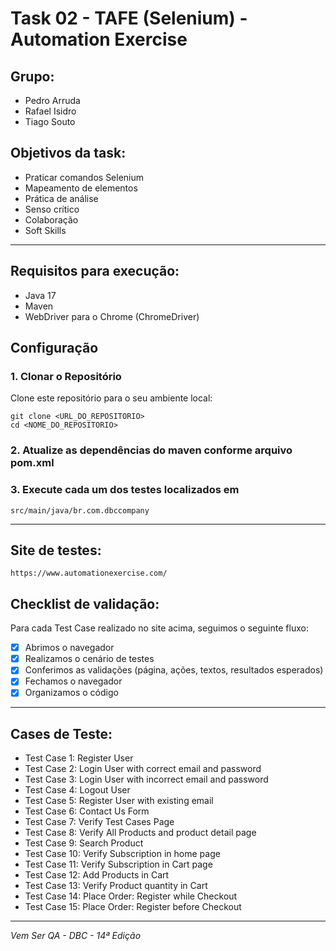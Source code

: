# Task 02 - TAFE (Selenium) - Automation Exercise

## Grupo:
- Pedro Arruda
- Rafael Isidro
- Tiago Souto

## Objetivos da task:
- Praticar comandos Selenium
- Mapeamento de elementos
- Prática de análise
- Senso crítico
- Colaboração
- Soft Skills
---
## Requisitos para execução:
- Java 17
- Maven
- WebDriver para o Chrome (ChromeDriver)

## Configuração

### 1. Clonar o Repositório

Clone este repositório para o seu ambiente local:

```
git clone <URL_DO_REPOSITORIO>
cd <NOME_DO_REPOSITORIO>
```
### 2. Atualize as dependências do maven conforme arquivo pom.xml 
### 3. Execute cada um dos testes localizados em 
```src/main/java/br.com.dbccompany```

---

## Site de testes: 
```https://www.automationexercise.com/```


## Checklist de validação:
Para cada Test Case realizado no site acima, seguimos o seguinte fluxo:
- [X] Abrimos o navegador
- [X] Realizamos o cenário de testes
- [X] Conferimos as validações (página, ações, textos, resultados esperados)
- [X] Fechamos o navegador
- [X] Organizamos o código

---

## Cases de Teste:
- Test Case 1: Register User
- Test Case 2: Login User with correct email and password
- Test Case 3: Login User with incorrect email and password
- Test Case 4: Logout User
- Test Case 5: Register User with existing email
- Test Case 6: Contact Us Form
- Test Case 7: Verify Test Cases Page
- Test Case 8: Verify All Products and product detail page
- Test Case 9: Search Product
- Test Case 10: Verify Subscription in home page
- Test Case 11: Verify Subscription in Cart page
- Test Case 12: Add Products in Cart
- Test Case 13: Verify Product quantity in Cart
- Test Case 14: Place Order: Register while Checkout
- Test Case 15: Place Order: Register before Checkout
---

_Vem Ser QA - DBC - 14ª Edição_
